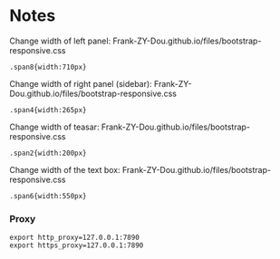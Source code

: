 # Notes

Change width of left panel: Frank-ZY-Dou.github.io/files/bootstrap-responsive.css
```angular2html
.span8{width:710px}
```

Change width of right panel (sidebar): Frank-ZY-Dou.github.io/files/bootstrap-responsive.css
```angular2html
.span4{width:265px}
```

Change width of teasar: Frank-ZY-Dou.github.io/files/bootstrap-responsive.css
```angular2html
.span2{width:200px}
```

Change width of the text box: Frank-ZY-Dou.github.io/files/bootstrap-responsive.css
```angular2html
.span6{width:550px}
```
### Proxy
```
export http_proxy=127.0.0.1:7890
export https_proxy=127.0.0.1:7890
```
